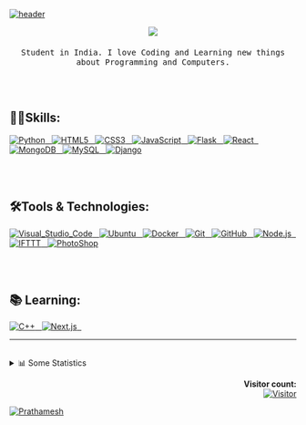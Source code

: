 [![header](https://capsule-render.vercel.app/api?type=waving&color=gradient&customColorList=2&height=250&section=header&text=Prathamesh%20Bhalekar&fontSize=70&animation=fadeIn&fontAlignY=36&desc=coder,%20college%20student&descAlignY=51&descAlign=80)](#)

<p align="center">
  <a href="https://bit.ly/p-arg"><img src="https://user-images.githubusercontent.com/5679180/79618120-0daffb80-80be-11ea-819e-d2b0fa904d07.gif" width="50px"></a>
  <br><br>
  <samp>
  Student in India. I love Coding and Learning new things about Programming and Computers.
  </samp>
</p>
<br><br>

## 👨‍💻Skills:

<p> 
  <a href="#">
    <img src="https://img.shields.io/badge/Python-3776AB?style=for-the-badge&logo=python&logoColor=white" alt="Python">&nbsp;&nbsp;
  </a>
  <a href="#">
    <img src="https://img.shields.io/badge/HTML5-E34F26?style=for-the-badge&logo=html5&logoColor=white" alt="HTML5">&nbsp;&nbsp;
  </a>
  <a href="#">
    <img src="https://img.shields.io/badge/CSS3-1572B6?style=for-the-badge&logo=css3&logoColor=white" alt="CSS3">&nbsp;&nbsp;
  </a>
  <a href="#">
    <img src="https://img.shields.io/badge/JavaScript-323330?style=for-the-badge&logo=javascript&logoColor=F7DF1E" alt="JavaScript">&nbsp;&nbsp;
  </a>
  </a>
  <a href="#">
    <img src="https://img.shields.io/badge/Flask-000000?style=for-the-badge&logo=flask&logoColor=white" alt="Flask">&nbsp;&nbsp;
  </a>
  <a href="#">
    <img src="https://img.shields.io/badge/React-20232A?style=for-the-badge&logo=react&logoColor=61DAFB" alt="React">&nbsp;&nbsp;
  </a>
  <a href="#">
    <img src="https://img.shields.io/badge/MongoDB-4EA94B?style=for-the-badge&logo=mongodb&logoColor=white" alt="MongoDB">&nbsp;&nbsp;
  </a>
  <a href="#">
    <img src="https://img.shields.io/badge/MySQL-005C84?style=for-the-badge&logo=mysql&logoColor=white" alt="MySQL">&nbsp;&nbsp;
  </a>
  <a href="#">
    <img src="https://img.shields.io/badge/Django-092E20?style=for-the-badge&logo=django&logoColor=green" alt="Django">
  </a>
</p>

<br><br>

## 🛠Tools & Technologies:

<p>
  <a href="#">
    <img src="https://img.shields.io/badge/Visual_Studio_Code-0078D4?style=for-the-badge&logo=visual%20studio%20code&logoColor=white" alt="Visual_Studio_Code">&nbsp;&nbsp;
  </a>
  <a href="#">
    <img src="https://img.shields.io/badge/Ubuntu-E95420?style=for-the-badge&logo=ubuntu&logoColor=white" alt="Ubuntu">&nbsp;&nbsp;
  </a>
  <a href="#">
    <img src="https://img.shields.io/badge/Docker-2CA5E0?style=for-the-badge&logo=docker&logoColor=white" alt="Docker">&nbsp;&nbsp;
  </a>
  <a href="#">
    <img src="https://img.shields.io/badge/Git%20-F05032.svg?&style=for-the-badge&logo=git&logoColor=white" alt="Git">&nbsp;&nbsp;
  </a>
  <a href="https://github.com/Prathamesh-B">
    <img src="https://img.shields.io/badge/GitHub-100000?style=for-the-badge&logo=github&logoColor=white" alt="GitHub">&nbsp;&nbsp;
  </a>
  <a href="#">
    <img src="https://img.shields.io/badge/Node.js-339933?style=for-the-badge&logo=nodedotjs&logoColor=white" alt="Node.js">&nbsp;&nbsp;
  </a>
  <a href="#">
    <img src="https://img.shields.io/badge/IFTTT%20-000000.svg?&style=for-the-badge&logo=ifttt&logoColor=white" alt="IFTTT">&nbsp;&nbsp;
  </a>
  <a href="#">
    <img src="https://img.shields.io/badge/Adobe%20Photoshop-31A8FF?style=for-the-badge&logo=Adobe%20Photoshop&logoColor=black" alt="PhotoShop">
  </a>
</p>

<br><br>

## 📚 Learning:

<p>
  <a href="#">
    <img src="https://img.shields.io/badge/C%2B%2B-00599C?style=for-the-badge&logo=c%2B%2B&logoColor=white" alt="C++">&nbsp;&nbsp;
  </a>
  <a href="#">
    <img src="https://img.shields.io/badge/next.js-000000?style=for-the-badge&logo=nextdotjs&logoColor=white" alt="Next.js">&nbsp;&nbsp;
  </a>
  
</p>

<hr><br>

<details>
  <summary>📊 Some Statistics</summary><br/>
<a href="#">
  <img src="https://github-readme-stats.vercel.app/api?username=Prathamesh-B&count_private=true&show_icons=true" alt="status">
</a><br>

<!--START_SECTION:Chess-->
**♟️ My Chess.com Stats** 

> ⏲️ Rapid: 879
>
> ⚡ Blitz: 465
>
> 💣 Bullet: 937
>

<!--END_SECTION:Chess-->

<!--START_SECTION:waka-->
**🐱 My GitHub Data** 

> 🏆 40 Contributions in the Year 2022
 > 
> 📦 104.5 kB Used in GitHub's Storage 
 > 
> 🚫 Not Opted to Hire
 > 
> 📜 6 Public Repositories 
 > 
> 🔑 7 Private Repositories  
 > 
**I'm an Early 🐤** 

```text
🌞 Morning    29 commits     ███░░░░░░░░░░░░░░░░░░░░░░   14.22% 
🌆 Daytime    110 commits    █████████████░░░░░░░░░░░░   53.92% 
🌃 Evening    54 commits     ██████░░░░░░░░░░░░░░░░░░░   26.47% 
🌙 Night      11 commits     █░░░░░░░░░░░░░░░░░░░░░░░░   5.39%

```
📅 **I'm Most Productive on Friday** 

```text
Monday       28 commits     ███░░░░░░░░░░░░░░░░░░░░░░   13.73% 
Tuesday      21 commits     ██░░░░░░░░░░░░░░░░░░░░░░░   10.29% 
Wednesday    33 commits     ████░░░░░░░░░░░░░░░░░░░░░   16.18% 
Thursday     18 commits     ██░░░░░░░░░░░░░░░░░░░░░░░   8.82% 
Friday       47 commits     █████░░░░░░░░░░░░░░░░░░░░   23.04% 
Saturday     28 commits     ███░░░░░░░░░░░░░░░░░░░░░░   13.73% 
Sunday       29 commits     ███░░░░░░░░░░░░░░░░░░░░░░   14.22%

```


📊 **This Week I Spent My Time On** 

```text
💬 Programming Languages: 
Other                    1 hr 54 mins        █████████████████████░░░░   86.11% 
CSS                      12 mins             ██░░░░░░░░░░░░░░░░░░░░░░░   9.75% 
JavaScript               5 mins              █░░░░░░░░░░░░░░░░░░░░░░░░   4.14%

```

**I Mostly Code in Python** 

```text
Python                   5 repos             ███████████░░░░░░░░░░░░░░   45.45% 
JavaScript               3 repos             ██████░░░░░░░░░░░░░░░░░░░   27.27% 
CSS                      1 repo              ██░░░░░░░░░░░░░░░░░░░░░░░   9.09% 
HTML                     1 repo              ██░░░░░░░░░░░░░░░░░░░░░░░   9.09% 
C                        1 repo              ██░░░░░░░░░░░░░░░░░░░░░░░   9.09%

```


**Timeline**

![Chart not found](https://raw.githubusercontent.com/Prathamesh-B/Prathamesh-B/master/charts/bar_graph.png) 


 Last Updated on 08/03/2022 18:44:13 UTC
<!--END_SECTION:waka-->

</details>
<div>
<p align="right"> 
  <strong>Visitor count:</strong><br>
  <a href="#">
    <img src="https://profile-counter.glitch.me/Prathamesh-B/count.svg" alt="Visitor" width="170px">
  </a>
</p>
<p align="left">
  <a href="#">
    <img src="https://firebasestorage.googleapis.com/v0/b/awesome-d343d.appspot.com/o/Pratham-min.png?alt=media&token=b17594ec-2d80-4a37-92ce-9d9d10d976ea" alt="Prathamesh" width="175px">
  </a>
</p>
</div>
